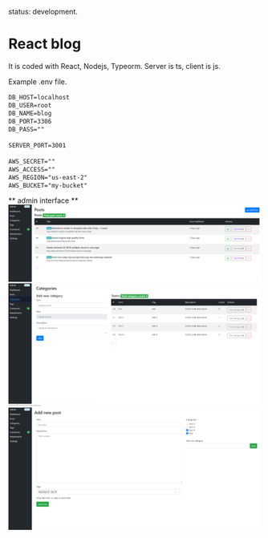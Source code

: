 status: development.

# React blog
It is coded with React, Nodejs, Typeorm. Server is ts, client is js.

Example .env file.

```
DB_HOST=localhost
DB_USER=root
DB_NAME=blog
DB_PORT=3306
DB_PASS=""

SERVER_PORT=3001

AWS_SECRET=""
AWS_ACCESS=""
AWS_REGION="us-east-2"
AWS_BUCKET="my-bucket"
```
** admin interface **
![](https://github.com/ozergul/blog-react/blob/master/img/1.png)
![](https://github.com/ozergul/blog-react/blob/master/img/2.png)
![](https://github.com/ozergul/blog-react/blob/master/img/3.png)

